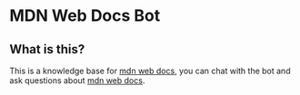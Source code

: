 # MDN Web Docs Bot

## What is this?


This is a knowledge base for [mdn web docs](https://developer.mozilla.org/en-US/), you can chat with the bot and ask questions about [mdn web docs](https://developer.mozilla.org/en-US/). 
